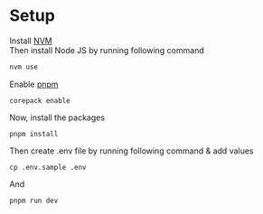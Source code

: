 # Setup

Install [NVM]()  
Then install Node JS by running following command

```bash
nvm use
```

Enable [pnpm](https://pnpm.io/)

```
corepack enable
```

Now, install the packages

```
pnpm install
```

Then create .env file by running following command & add values

```
cp .env.sample .env
```

And

```
pnpm run dev
```
